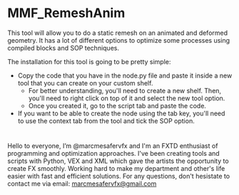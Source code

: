 # MMF_RemeshAnim
This tool will allow you to do a static remesh on an animated and deformed geometry. It has a lot of different options to optimize some processes using compiled blocks and SOP techniques.

The installation for this tool is going to be pretty simple:
- Copy the code that you have in the node.py file and paste it inside a new tool that you can create on your custom shelf.
  - For better understanding, you'll need to create a new shelf. Then, you'll need to right click on top of it and select the new tool option.
  - Once you created it, go to the script tab and paste the code.
- If you want to be able to create the node using the tab key, you'll need to use the context tab from the tool and tick the SOP option.

#

Hello to everyone, I’m @marcmesafervfx and I'm an FXTD enthusiast of programming and optimization approaches. I've been creating tools and scripts with Python, VEX and XML which gave the artists the opportunity to create FX smoothly. Working hard to make my department and other's life easier with fast and efficient solutions. For any questions, don't hesistate to contact me via email: marcmesafervfx@gmail.com
